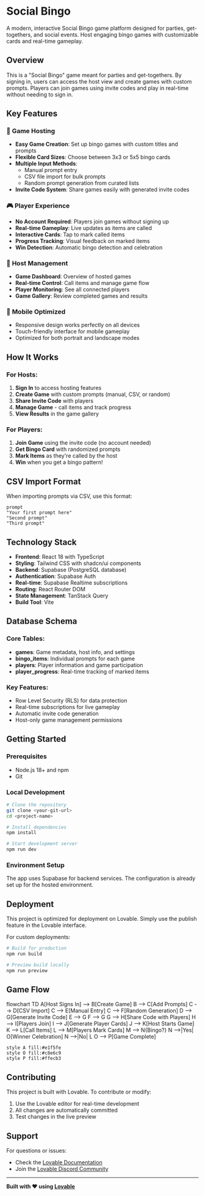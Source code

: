 # Social Bingo

A modern, interactive Social Bingo game platform designed for parties, get-togethers, and social events. Host engaging bingo games with customizable cards and real-time gameplay.

## Overview

This is a "Social Bingo" game meant for parties and get-togethers. By signing in, users can access the host view and create games with custom prompts. Players can join games using invite codes and play in real-time without needing to sign in.

## Key Features

### 🎯 **Game Hosting**
- **Easy Game Creation**: Set up bingo games with custom titles and prompts
- **Flexible Card Sizes**: Choose between 3x3 or 5x5 bingo cards
- **Multiple Input Methods**:
  - Manual prompt entry
  - CSV file import for bulk prompts
  - Random prompt generation from curated lists
- **Invite Code System**: Share games easily with generated invite codes

### 🎮 **Player Experience**
- **No Account Required**: Players join games without signing up
- **Real-time Gameplay**: Live updates as items are called
- **Interactive Cards**: Tap to mark called items
- **Progress Tracking**: Visual feedback on marked items
- **Win Detection**: Automatic bingo detection and celebration

### 🔧 **Host Management**
- **Game Dashboard**: Overview of hosted games
- **Real-time Control**: Call items and manage game flow
- **Player Monitoring**: See all connected players
- **Game Gallery**: Review completed games and results

### 📱 **Mobile Optimized**
- Responsive design works perfectly on all devices
- Touch-friendly interface for mobile gameplay
- Optimized for both portrait and landscape modes

## How It Works

### For Hosts:
1. **Sign In** to access hosting features
2. **Create Game** with custom prompts (manual, CSV, or random)
3. **Share Invite Code** with players
4. **Manage Game** - call items and track progress
5. **View Results** in the game gallery

### For Players:
1. **Join Game** using the invite code (no account needed)
2. **Get Bingo Card** with randomized prompts
3. **Mark Items** as they're called by the host
4. **Win** when you get a bingo pattern!

## CSV Import Format

When importing prompts via CSV, use this format:
```csv
prompt
"Your first prompt here"
"Second prompt"
"Third prompt"
```

## Technology Stack

- **Frontend**: React 18 with TypeScript
- **Styling**: Tailwind CSS with shadcn/ui components
- **Backend**: Supabase (PostgreSQL database)
- **Authentication**: Supabase Auth
- **Real-time**: Supabase Realtime subscriptions
- **Routing**: React Router DOM
- **State Management**: TanStack Query
- **Build Tool**: Vite

## Database Schema

### Core Tables:
- **games**: Game metadata, host info, and settings
- **bingo_items**: Individual prompts for each game
- **players**: Player information and game participation
- **player_progress**: Real-time tracking of marked items

### Key Features:
- Row Level Security (RLS) for data protection
- Real-time subscriptions for live gameplay
- Automatic invite code generation
- Host-only game management permissions

## Getting Started

### Prerequisites
- Node.js 18+ and npm
- Git

### Local Development
```bash
# Clone the repository
git clone <your-git-url>
cd <project-name>

# Install dependencies
npm install

# Start development server
npm run dev
```

### Environment Setup
The app uses Supabase for backend services. The configuration is already set up for the hosted environment.

## Deployment

This project is optimized for deployment on Lovable. Simply use the publish feature in the Lovable interface.

For custom deployments:
```bash
# Build for production
npm run build

# Preview build locally
npm run preview
```

## Game Flow

<lov-mermaid>
flowchart TD
    A[Host Signs In] --> B[Create Game]
    B --> C[Add Prompts]
    C --> D[CSV Import]
    C --> E[Manual Entry]
    C --> F[Random Generation]
    D --> G[Generate Invite Code]
    E --> G
    F --> G
    G --> H[Share Code with Players]
    H --> I[Players Join]
    I --> J[Generate Player Cards]
    J --> K[Host Starts Game]
    K --> L[Call Items]
    L --> M[Players Mark Cards]
    M --> N{Bingo?}
    N -->|Yes| O[Winner Celebration]
    N -->|No| L
    O --> P[Game Complete]
    
    style A fill:#e1f5fe
    style O fill:#c8e6c9
    style P fill:#ffecb3
</lov-mermaid>

## Contributing

This project is built with Lovable. To contribute or modify:

1. Use the Lovable editor for real-time development
2. All changes are automatically committed
3. Test changes in the live preview

## Support

For questions or issues:
- Check the [Lovable Documentation](https://docs.lovable.dev/)
- Join the [Lovable Discord Community](https://discord.com/channels/1119885301872070706/1280461670979993613)

---

**Built with ❤️ using [Lovable](https://lovable.dev)**